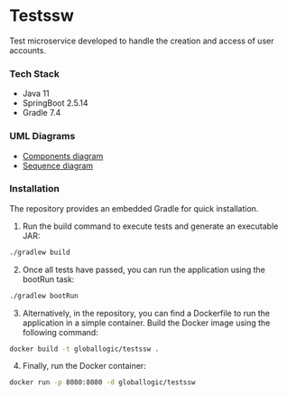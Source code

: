 # Testssw

Test microservice developed to handle the creation and access of user accounts.

### Tech Stack

* Java 11
* SpringBoot 2.5.14
* Gradle 7.4

### UML Diagrams

* [Components diagram](diagrams/testssw-component.pdf)
* [Sequence diagram](diagrams/testssw-sequence.pdf)

### Installation

The repository provides an embedded Gradle for quick installation.

1. Run the build command to execute tests and generate an executable JAR:
```bash
./gradlew build
```
2. Once all tests have passed, you can run the application using the bootRun task:
```bash
./gradlew bootRun
```
3. Alternatively, in the repository, you can find a Dockerfile to run the application in a simple container. Build the Docker image using the following command:
```bash
docker build -t globallogic/testssw .
```
4. Finally, run the Docker container:
```bash        
docker run -p 8080:8080 -d globallogic/testssw
```

### 